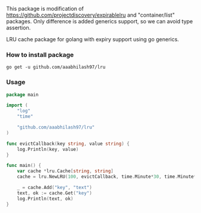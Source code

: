 This package is modification of https://github.com/projectdiscovery/expirablelru and "container/list" packages.
Only difference is added generics support, so we can avoid type assertion.

LRU cache package for golang with expiry support using go generics.

### How to install package
```
go get -u github.com/aaabhilash97/lru
```

### Usage 

```go
package main

import (
	"log"
	"time"

	"github.com/aaabhilash97/lru"
)

func evictCallback(key string, value string) {
	log.Println(key, value)
}

func main() {
	var cache *lru.Cache[string, string]
	cache = lru.NewLRU(100, evictCallback, time.Minute*30, time.Minute*45)

	_ = cache.Add("key", "text")
	text, ok := cache.Get("key")
	log.Println(text, ok)
}

```

